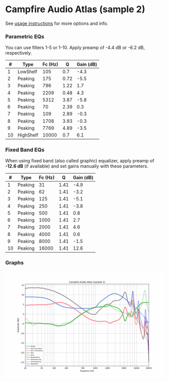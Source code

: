 # Campfire Audio Atlas (sample 2)
See [usage instructions](https://github.com/jaakkopasanen/AutoEq#usage) for more options and info.

### Parametric EQs
You can use filters 1-5 or 1-10. Apply preamp of -4.4 dB or -6.2 dB, respectively.

|   # | Type      |   Fc (Hz) |    Q |   Gain (dB) |
|-----|-----------|-----------|------|-------------|
|   1 | LowShelf  |       105 | 0.7  |        -4.3 |
|   2 | Peaking   |       175 | 0.72 |        -5.5 |
|   3 | Peaking   |       796 | 1.22 |         1.7 |
|   4 | Peaking   |      2209 | 0.48 |         4.3 |
|   5 | Peaking   |      5312 | 3.87 |        -5.8 |
|   6 | Peaking   |        70 | 2.39 |         0.3 |
|   7 | Peaking   |       109 | 2.89 |        -0.3 |
|   8 | Peaking   |      1708 | 3.93 |        -0.3 |
|   9 | Peaking   |      7769 | 4.89 |        -3.5 |
|  10 | HighShelf |     10000 | 0.7  |         6.1 |

### Fixed Band EQs
When using fixed band (also called graphic) equalizer, apply preamp of **-12.6 dB** (if available) and set gains manually with these parameters.

|   # | Type    |   Fc (Hz) |    Q |   Gain (dB) |
|-----|---------|-----------|------|-------------|
|   1 | Peaking |        31 | 1.41 |        -4.9 |
|   2 | Peaking |        62 | 1.41 |        -3.2 |
|   3 | Peaking |       125 | 1.41 |        -5.1 |
|   4 | Peaking |       250 | 1.41 |        -3.8 |
|   5 | Peaking |       500 | 1.41 |         0.8 |
|   6 | Peaking |      1000 | 1.41 |         2.7 |
|   7 | Peaking |      2000 | 1.41 |         4.6 |
|   8 | Peaking |      4000 | 1.41 |         0.6 |
|   9 | Peaking |      8000 | 1.41 |        -1.5 |
|  10 | Peaking |     16000 | 1.41 |        12.6 |

### Graphs
![](./Campfire%20Audio%20Atlas%20(sample%202).png)
